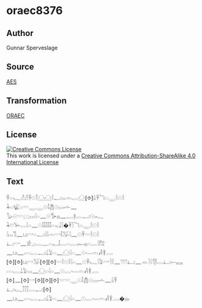 # oraec8376

## Author

Gunnar Sperveslage

## Source

[AES](https://github.com/simondschweitzer/aes)

## Transformation

[ORAEC](https://oraec.github.io/)

## License

<a rel="license" href="http://creativecommons.org/licenses/by-sa/4.0/"><img alt="Creative Commons License" style="border-width:0" src="https://i.creativecommons.org/l/by-sa/4.0/88x31.png" /></a><br />This work is licensed under a <a rel="license" href="http://creativecommons.org/licenses/by-sa/4.0/">Creative Commons Attribution-ShareAlike 4.0 International License</a>

## Text

𓋹𓏏𓆑𓀭𓀭𓋹𓇳𓋾𓈌𓈌𓎛𓂝𓏭𓏛𓐛𓈌[⯑]𓏙𓋹𓆓𓏏𓇾𓎛𓇳𓎛<br>
𓇓𓏏𓆤𓏏𓎟𓇾𓇾𓇳𓄤𓆣𓇳𓏥𓌡𓈖<br>
𓅭𓇳𓎟𓈍𓏥𓇋𓏏𓈖𓇳𓅜𓐍𓈖𓉻𓊢𓐛𓂝𓇳𓏤𓆑<br>
𓇓𓈞𓅨𓂋𓇋𓏏𓈖𓇳𓄤𓄤𓄤𓄤𓄤𓏏𓏭𓇍𓍘�𓋹𓍘𓆓𓏏𓇾𓎛𓇳𓎛<br>
𓇋𓏥𓀢𓈖𓂓𓏤𓎡𓏏𓂝𓇋𓇋𓏛𓎡𓄤𓅮𓇋𓈖𓇳𓋹𓎟𓎛𓇳𓎛<br>
𓂞𓎡𓈖𓀀𓈎𓂋𓊃𓏏𓀿𓄤𓂋𓏏𓐛𓆱𓐍𓏏𓐛𓇋𓀗<br>
𓈖𓂓𓏤𓈖𓇯𓐛𓂝𓍑𓅱𓏏𓈖𓈌𓇋𓏏𓈖𓇳𓄑𓏛𓀻𓇉𓐙<br>
[⯑][⯑]𓂓𓏤𓎡𓅮[⯑][⯑]𓎟𓎛𓇳𓎛𓇋𓏏𓈖𓇳𓋹𓆑𓇋𓅱𓎡𓍘𓎛𓈖𓇲𓂞𓈖𓁺𓍘𓇋𓄊𓋴𓂋𓂞𓍿𓈘<br>
𓇯𓐛𓍑𓅱𓏥𓈖𓈌𓏏𓇋𓏏𓈖𓇳𓐛𓄑𓏛𓀻𓇉𓐙<br>
[⯑]𓈖[⯑]𓎡[⯑][⯑][⯑]𓎟𓎟𓇾𓇳𓄤𓆣𓇳𓏥𓌡𓈖𓏙𓋹<br>
𓂞𓆑𓎿𓎿𓎿𓂋𓂝[⯑]<br>
𓈖𓂓𓏤𓈖𓇯𓐛𓂝𓍑𓅱𓏏𓈖𓈌𓇋𓏏𓈖𓇳𓐛𓄑𓏛𓀻𓇉𓐙�𓐍𓏤<br>

